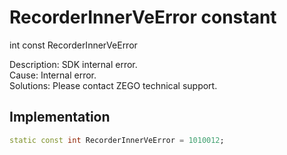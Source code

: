 


# RecorderInnerVeError constant







int const RecorderInnerVeError
  




<p>Description: SDK internal error. <br>Cause: Internal error. <br> Solutions: Please contact ZEGO technical support.</p>



## Implementation

```dart
static const int RecorderInnerVeError = 1010012;
```







